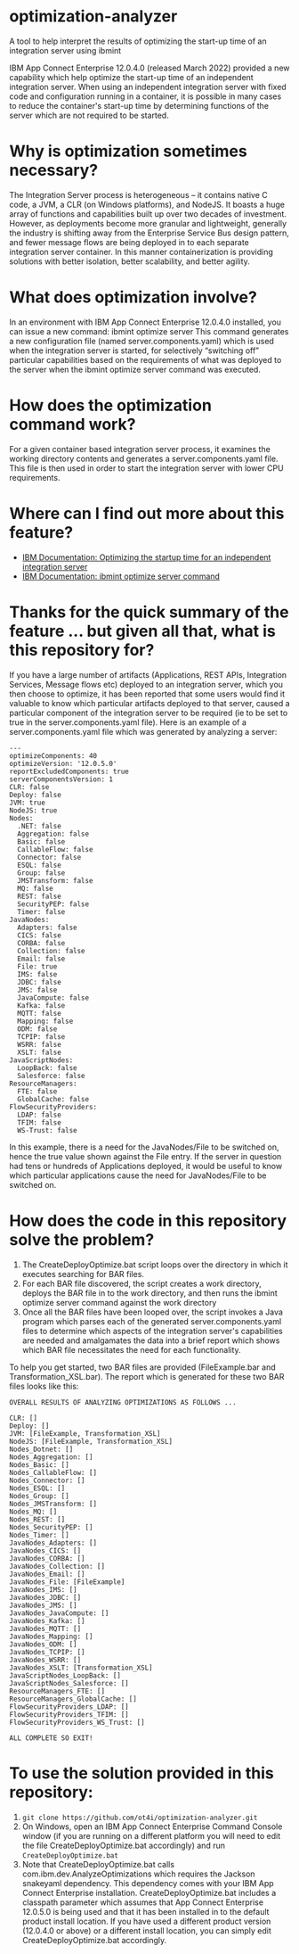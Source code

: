 # optimization-analyzer
A tool to help interpret the results of optimizing the start-up time of an integration server using ibmint

IBM App Connect Enterprise 12.0.4.0 (released March 2022) provided a new capability which help optimize the start-up time of an independent integration server. When using an independent integration server with fixed code and configuration running in a container, it is possible in many cases to reduce the container's start-up time by determining functions of the server which are not required to be started. 

Why is optimization sometimes necessary?
========================================
The Integration Server process is heterogeneous – it contains native C code, a JVM, a CLR (on Windows platforms), and NodeJS. It boasts a huge array of functions and capabilities built up over two decades of investment. However, as deployments become more granular and lightweight, generally the industry is shifting away from the Enterprise Service Bus design pattern, and fewer message flows are being deployed in to each separate integration server container. In this manner containerization is providing solutions with better isolation, better scalability, and better agility.

What does optimization involve?
===============================
In an environment with IBM App Connect Enterprise 12.0.4.0 installed, you can issue a new command: ibmint optimize server
This command generates a new configuration file (named server.components.yaml) which is used when the integration server is started, for selectively “switching off” particular capabilities based on the requirements of what was deployed to the server when the ibmint optimize server command was executed.

How does the optimization command work?
=======================================
For a given container based integration server process, it examines the working directory contents and generates a server.components.yaml file. This file is then used in order to start the integration server with lower CPU requirements.

Where can I find out more about this feature?
=============================================
* [IBM Documentation: Optimizing the startup time for an independent integration server](https://www.ibm.com/docs/en/app-connect/12.0?topic=solutions-optimizing-startup-time-independent-integration-server)
* [IBM Documentation: ibmint optimize server command](https://www.ibm.com/docs/en/app-connect/12.0?topic=commands-ibmint-optimize-server-command)

Thanks for the quick summary of the feature ... but given all that, what is this repository for?
================================================================================================
If you have a large number of artifacts (Applications, REST APIs, Integration Services, Message flows etc) deployed to an integration server, which you then choose to optimize, it has been reported that some users would find it valuable to know which particular artifacts deployed to that server, caused a particular component of the integration server to be required (ie to be set to true in the server.components.yaml file). Here is an example of a server.components.yaml file which was generated by analyzing a server:

```
---
optimizeComponents: 40
optimizeVersion: '12.0.5.0'
reportExcludedComponents: true
serverComponentsVersion: 1
CLR: false
Deploy: false
JVM: true
NodeJS: true
Nodes: 
  .NET: false
  Aggregation: false
  Basic: false
  CallableFlow: false
  Connector: false
  ESQL: false
  Group: false
  JMSTransform: false
  MQ: false
  REST: false
  SecurityPEP: false
  Timer: false
JavaNodes: 
  Adapters: false
  CICS: false
  CORBA: false
  Collection: false
  Email: false
  File: true
  IMS: false
  JDBC: false
  JMS: false
  JavaCompute: false
  Kafka: false
  MQTT: false
  Mapping: false
  ODM: false
  TCPIP: false
  WSRR: false
  XSLT: false
JavaScriptNodes: 
  LoopBack: false
  Salesforce: false
ResourceManagers: 
  FTE: false
  GlobalCache: false
FlowSecurityProviders: 
  LDAP: false
  TFIM: false
  WS-Trust: false
```

In this example, there is a need for the JavaNodes/File to be switched on, hence the true value shown against the File entry.  If the server in question had tens or hundreds of Applications deployed, it would be useful to know which particular applications cause the need for JavaNodes/File to be switched on.

How does the code in this repository solve the problem?
=======================================================
1. The CreateDeployOptimize.bat script loops over the directory in which it executes searching for BAR files. 
2. For each BAR file discovered, the script creates a work directory, deploys the BAR file in to the work directory, and then runs the ibmint optimize server command against the work directory
3. Once all the BAR files have been looped over, the script invokes a Java program which parses each of the generated server.components.yaml files to determine which aspects of the integration server's capabilities are needed and amalgamates the data into a brief report which shows which BAR file necessitates the need for each functionality.

To help you get started, two BAR files are provided (FileExample.bar and Transformation_XSL.bar). The report which is generated for these two BAR files looks like this:

```
OVERALL RESULTS OF ANALYZING OPTIMIZATIONS AS FOLLOWS ...

CLR: []
Deploy: []
JVM: [FileExample, Transformation_XSL]
NodeJS: [FileExample, Transformation_XSL]
Nodes_Dotnet: []
Nodes_Aggregation: []
Nodes_Basic: []
Nodes_CallableFlow: []
Nodes_Connector: []
Nodes_ESQL: []
Nodes_Group: []
Nodes_JMSTransform: []
Nodes_MQ: []
Nodes_REST: []
Nodes_SecurityPEP: []
Nodes_Timer: []
JavaNodes_Adapters: []
JavaNodes_CICS: []
JavaNodes_CORBA: []
JavaNodes_Collection: []
JavaNodes_Email: []
JavaNodes_File: [FileExample]
JavaNodes_IMS: []
JavaNodes_JDBC: []
JavaNodes_JMS: []
JavaNodes_JavaCompute: []
JavaNodes_Kafka: []
JavaNodes_MQTT: []
JavaNodes_Mapping: []
JavaNodes_ODM: []
JavaNodes_TCPIP: []
JavaNodes_WSRR: []
JavaNodes_XSLT: [Transformation_XSL]
JavaScriptNodes_LoopBack: []
JavaScriptNodes_Salesforce: []
ResourceManagers_FTE: []
ResourceManagers_GlobalCache: []
FlowSecurityProviders_LDAP: []
FlowSecurityProviders_TFIM: []
FlowSecurityProviders_WS_Trust: []

ALL COMPLETE SO EXIT!

```

To use the solution provided in this repository:
================================================
1. ```git clone https://github.com/ot4i/optimization-analyzer.git```
2. On Windows, open an IBM App Connect Enterprise Command Console window (if you are running on a different platform you will need to edit the file CreateDeployOptimize.bat accordingly) and run ```CreateDeployOptimize.bat```
3. Note that CreateDeployOptimize.bat calls com.ibm.dev.AnalyzeOptimizations which requires the Jackson snakeyaml dependency. This dependency comes with your IBM App Connect Enterprise installation. CreateDeployOptimize.bat includes a classpath parameter which assumes that App Connect Enterprise 12.0.5.0 is being used and that it has been installed in to the default product install location. If you have used a different product version (12.0.4.0 or above) or a different install location, you can simply edit CreateDeployOptimize.bat accordingly.
